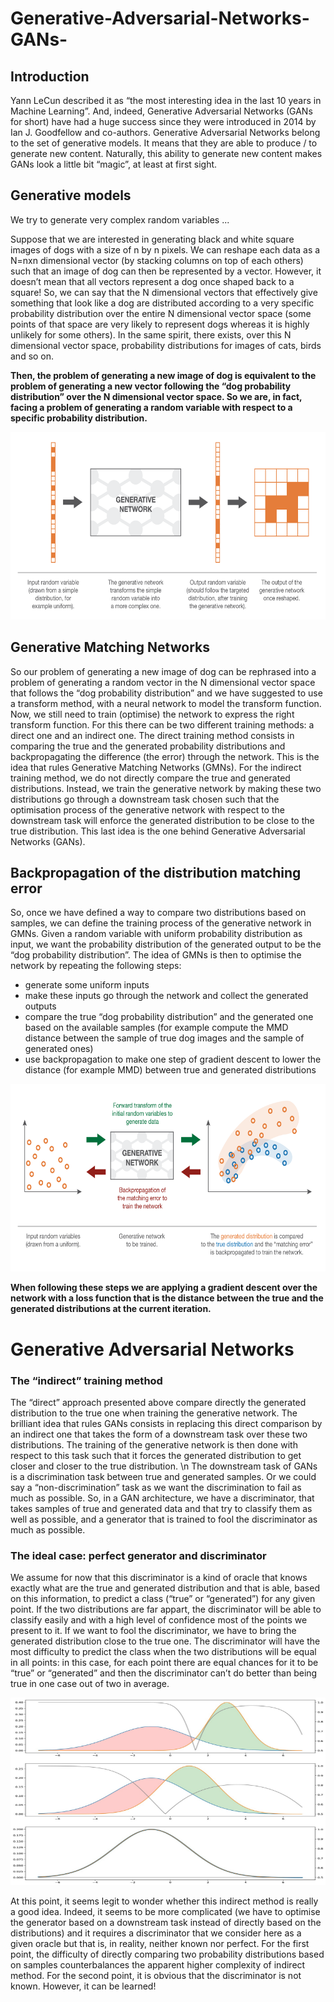 # Generative-Adversarial-Networks-GANs-

## Introduction
Yann LeCun described it as “the most interesting idea in the last 10 years in Machine Learning”. And, indeed, Generative Adversarial Networks (GANs for short) have had a huge success since they were introduced in 2014 by Ian J. Goodfellow and co-authors. 
Generative Adversarial Networks belong to the set of generative models. It means that they are able to produce / to generate new content. Naturally, this ability to generate new content makes GANs look a little bit “magic”, at least at first sight. 

## Generative models

We try to generate very complex random variables ... 

Suppose that we are interested in generating black and white square images of dogs with a size of n by n pixels. We can reshape each data as a N=nxn dimensional vector (by stacking columns on top of each others) such that an image of dog can then be represented by a vector. However, it doesn’t mean that all vectors represent a dog once shaped back to a square! So, we can say that the N dimensional vectors that effectively give something that look like a dog are distributed according to a very specific probability distribution over the entire N dimensional vector space (some points of that space are very likely to represent dogs whereas it is highly unlikely for some others). In the same spirit, there exists, over this N dimensional vector space, probability distributions for images of cats, birds and so on.

__Then, the problem of generating a new image of dog is equivalent to the problem of generating a new vector following the “dog probability distribution” over the N dimensional vector space. So we are, in fact, facing a problem of generating a random variable with respect to a specific probability distribution.__

 <img src="illustration.png" style="width:800px;height:300px;">
 
## Generative Matching Networks

So our problem of generating a new image of dog can be rephrased into a problem of generating a random vector in the N dimensional vector space that follows the “dog probability distribution” and we have suggested to use a transform method, with a neural network to model the transform function. 
Now, we still need to train (optimise) the network to express the right transform function. For this there can be two different training methods: a direct one and an indirect one. The direct training method consists in comparing the true and the generated probability distributions and backpropagating the difference (the error) through the network. This is the idea that rules Generative Matching Networks (GMNs). For the indirect training method, we do not directly compare the true and generated distributions. Instead, we train the generative network by making these two distributions go through a downstream task chosen such that the optimisation process of the generative network with respect to the downstream task will enforce the generated distribution to be close to the true distribution. This last idea is the one behind Generative Adversarial Networks (GANs). 

## Backpropagation of the distribution matching error

So, once we have defined a way to compare two distributions based on samples, we can define the training process of the generative network in GMNs. Given a random variable with uniform probability distribution as input, we want the probability distribution of the generated output to be the “dog probability distribution”. The idea of GMNs is then to optimise the network by repeating the following steps:

* generate some uniform inputs
* make these inputs go through the network and collect the generated outputs
* compare the true “dog probability distribution” and the generated one based on the available samples (for example compute the MMD distance between the sample of true dog images and the sample of generated ones)
* use backpropagation to make one step of gradient descent to lower the distance (for example MMD) between true and generated distributions

 <img src="direct_method.png" style="width:800px;height:300px;">
 
__When following these steps we are applying a gradient descent over the network with a loss function that is the distance between the true and the generated distributions at the current iteration.__


# Generative Adversarial Networks

### The “indirect” training method

The “direct” approach presented above compare directly the generated distribution to the true one when training the generative network. The brilliant idea that rules GANs consists in replacing this direct comparison by an indirect one that takes the form of a downstream task over these two distributions. The training of the generative network is then done with respect to this task such that it forces the generated distribution to get closer and closer to the true distribution.
\n
The downstream task of GANs is a discrimination task between true and generated samples. Or we could say a “non-discrimination” task as we want the discrimination to fail as much as possible. So, in a GAN architecture, we have a discriminator, that takes samples of true and generated data and that try to classify them as well as possible, and a generator that is trained to fool the discriminator as much as possible.

### The ideal case: perfect generator and discriminator

We assume for now that this discriminator is a kind of oracle that knows exactly what are the true and generated distribution and that is able, based on this information, to predict a class (“true” or “generated”) for any given point. If the two distributions are far appart, the discriminator will be able to classify easily and with a high level of confidence most of the points we present to it. If we want to fool the discriminator, we have to bring the generated distribution close to the true one. The discriminator will have the most difficulty to predict the class when the two distributions will be equal in all points: in this case, for each point there are equal chances for it to be “true” or “generated” and then the discriminator can’t do better than being true in one case out of two in average.

 <img src="Intuition for GANs.jpeg" style="width:800px;height:300px;">
 
At this point, it seems legit to wonder whether this indirect method is really a good idea. Indeed, it seems to be more complicated (we have to optimise the generator based on a downstream task instead of directly based on the distributions) and it requires a discriminator that we consider here as a given oracle but that is, in reality, neither known nor perfect. For the first point, the difficulty of directly comparing two probability distributions based on samples counterbalances the apparent higher complexity of indirect method. For the second point, it is obvious that the discriminator is not known. However, it can be learned! 



